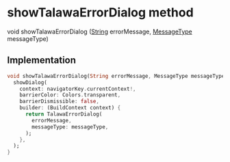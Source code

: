 


# showTalawaErrorDialog method








void showTalawaErrorDialog
([String](https://api.flutter.dev/flutter/dart-core/String-class.html) errorMessage, [MessageType](../../enums_enums/MessageType.md) messageType)








## Implementation

```dart
void showTalawaErrorDialog(String errorMessage, MessageType messageType) {
  showDialog(
    context: navigatorKey.currentContext!,
    barrierColor: Colors.transparent,
    barrierDismissible: false,
    builder: (BuildContext context) {
      return TalawaErrorDialog(
        errorMessage,
        messageType: messageType,
      );
    },
  );
}
```







